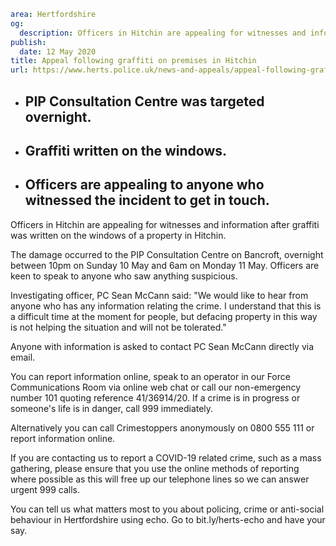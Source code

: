 ```yaml
area: Hertfordshire
og:
  description: Officers in Hitchin are appealing for witnesses and information after graffiti was written on the windows of a property in Hitchin.
publish:
  date: 12 May 2020
title: Appeal following graffiti on premises in Hitchin
url: https://www.herts.police.uk/news-and-appeals/appeal-following-graffiti-on-premises-in-hitchin-0104g
```

* ## PIP Consultation Centre was targeted overnight.

 * ## Graffiti written on the windows.

 * ## Officers are appealing to anyone who witnessed the incident to get in touch.

Officers in Hitchin are appealing for witnesses and information after graffiti was written on the windows of a property in Hitchin.

The damage occurred to the PIP Consultation Centre on Bancroft, overnight between 10pm on Sunday 10 May and 6am on Monday 11 May. Officers are keen to speak to anyone who saw anything suspicious.

Investigating officer, PC Sean McCann said: "We would like to hear from anyone who has any information relating the crime. I understand that this is a difficult time at the moment for people, but defacing property in this way is not helping the situation and will not be tolerated."

Anyone with information is asked to contact PC Sean McCann directly via email.

You can report information online, speak to an operator in our Force Communications Room via online web chat or call our non-emergency number 101 quoting reference 41/36914/20. If a crime is in progress or someone's life is in danger, call 999 immediately.

Alternatively you can call Crimestoppers anonymously on 0800 555 111 or report information online.

If you are contacting us to report a COVID-19 related crime, such as a mass gathering, please ensure that you use the online methods of reporting where possible as this will free up our telephone lines so we can answer urgent 999 calls.

You can tell us what matters most to you about policing, crime or anti-social behaviour in Hertfordshire using echo. Go to bit.ly/herts-echo and have your say.
